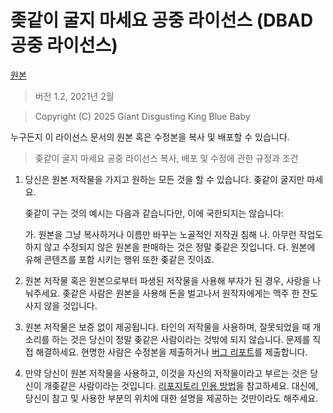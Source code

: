 # 좆같이 굴지 마세요 공중 라이선스 (DBAD 공중 라이선스)

[원본](https://github.com/philsturgeon/dbad)

> 버전 1.2, 2021년 2월

> Copyright (C) 2025 Giant Disgusting King Blue Baby
 
 누구든지 이 라이선스 문서의 원본 혹은 수정본을 복사 및 배포할 수 있습니다.

> 좆같이 굴지 마세요 공중 라이선스
> 복사, 배포 및 수정에 관한 규정과 조건

 1. 당신은 원본 저작물을 가지고 원하는 모든 것을 할 수 있습니다. 좆같이 굴지만 마세요.

     좆같이 구는 것의 예시는 다음과 같습니다만, 이에 국한되지는 않습니다:

	 가. 원본을 그냥 복사하거나 이름만 바꾸는 노골적인 저작권 침해
     나. 아무런 작업도 하지 않고 수정되지 않은 원본을 판매하는 것은 정말 좆같은 짓입니다.
     다. 원본에 유해 콘텐츠를 포함 시키는 행위 또한 좆같은 짓이죠.

 2. 원본 저작물 혹은 원본으로부터 파생된 저작물을 사용해 부자가 된 경우, 사랑을 나눠주세요. 좆같은 사람은 원본을 사용해 돈을 벌고나서 원작자에게는 맥주 한 잔도 사지 않을 것입니다.
 
 3. 원본 저작물은 보증 없이 제공됩니다. 타인의 저작물을 사용하며, 잘못되었을 때 개소리를 하는 것은 당신이 정말 좆같은 사람이라는 것밖에 되지 않습니다. 문제를 직접 해결하세요. 현명한 사람은 수정본을 제출하거나 [버그 리포트](https://www.chiark.greenend.org.uk/~sgtatham/bugs.html)를 제출합니다.

 4. 만약 당신이 원본 저작물을 사용하고, 이것을 자신의 저작물이라고 부르는 것은 당신이 개좆같은 사람이라는 것입니다. [리포지토리 인용 방법](https://academia.stackexchange.com/questions/14010/how-do-you-cite-a-github-repository)을 참고하세요. 대신에, 당신이 참고 및 사용한 부분의 위치에 대한 설명을 제공하는 것만이라도 해주세요.
 
